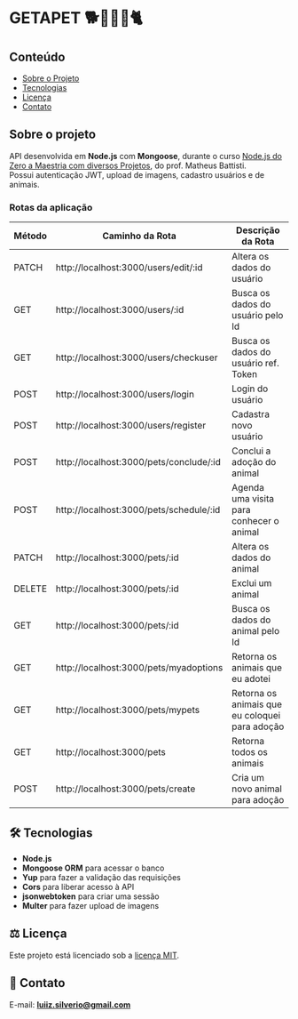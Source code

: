 # GETAPET 🐕🐩🐕‍🦺🐈

## Conteúdo
* [Sobre o Projeto](#sobre-o-projeto)
* [Tecnologias](#hammer_and_wrench-tecnologias)
* [Licença](#balance_scale-licença)
* [Contato](#email-contato)

## Sobre o projeto
API desenvolvida em __Node.js__ com __Mongoose__, durante o curso [Node.js do Zero a Maestria com diversos Projetos](https://www.udemy.com/course/nodejs-do-zero-a-maestria-com-diversos-projetos/), do prof. Matheus Battisti.<br />
Possui autenticação JWT, upload de imagens, cadastro usuários e de animais.<br />

### Rotas da aplicação

| Método | Caminho da Rota | Descrição da Rota |
|---|---|---|
| PATCH | http://localhost:3000/users/edit/:id | Altera os dados do usuário |
| GET | http://localhost:3000/users/:id | Busca os dados do usuário pelo Id |
| GET | http://localhost:3000/users/checkuser | Busca os dados do usuário ref. Token |
| POST | http://localhost:3000/users/login | Login do usuário |
| POST | http://localhost:3000/users/register | Cadastra novo usuário |
| POST | http://localhost:3000/pets/conclude/:id | Conclui a adoção do animal |
| POST | http://localhost:3000/pets/schedule/:id | Agenda uma visita para conhecer o animal |
| PATCH | http://localhost:3000/pets/:id | Altera os dados do animal |
| DELETE | http://localhost:3000/pets/:id | Exclui um animal |
| GET | http://localhost:3000/pets/:id | Busca os dados do animal pelo Id |
| GET | http://localhost:3000/pets/myadoptions | Retorna os animais que eu adotei |
| GET | http://localhost:3000/pets/mypets | Retorna os animais que eu coloquei para adoção |
| GET | http://localhost:3000/pets | Retorna todos os animais |
| POST | http://localhost:3000/pets/create | Cria um novo animal para adoção  |

## :hammer_and_wrench: Tecnologias
* __Node.js__
* __Mongoose ORM__ para acessar o banco
* __Yup__ para fazer a validação das requisições
* __Cors__ para liberar acesso à API
* __jsonwebtoken__ para criar uma sessão
* __Multer__ para fazer upload de imagens

## :balance_scale: Licença
Este projeto está licenciado sob a [licença MIT](LICENSE).

## :email: Contato

E-mail: [**luiiz.silverio@gmail.com**](mailto:luiiz.silverio@gmail.com)
